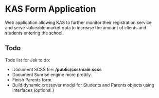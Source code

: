 # KAS Form Application
Web application allowing KAS to further monitor their registration service and serve 
valueable market data to increase the amount of clients and students entering the school.

## Todo
Todo list for Jek to do:

* Document SCSS file: **/public/css/main.scss**
* Document Sunrise engine more prettily.
* Finish Parents form.
* Build dynamic crossover model for Students and Parents objects using Interfaces (optional.) 
